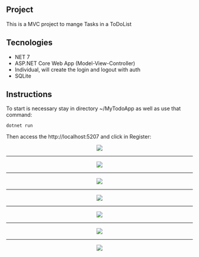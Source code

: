 ## Project
This is a MVC project to mange Tasks in a ToDoList


## Tecnologies
- NET 7
- ASP.NET Core Web App (Model-View-Controller)
- Individual, will create the login and logout with auth
- SQLite

## Instructions

To start is necessary stay in directory ~/MyTodoApp as well as use that command:
```
dotnet run
```

Then access the http://localhost:5207 and click in Register:

<div align="center">
  <img src="https://thumbs2.imgbox.com/f1/d2/VdIytl3l_t.png">
</div>


<hr/>
<div align="center">
  <img src="https://thumbs2.imgbox.com/5a/e6/ng9eC1H1_t.png">
</div>

<hr/>
<div align="center">
  <img src="https://thumbs2.imgbox.com/e1/d4/nq2Ngcgy_t.png">
</div>


<hr/>
<div align="center">
  <img src="https://thumbs2.imgbox.com/34/94/WvNIEwuv_t.png">
</div>


<hr/>
<div align="center">
  <img src="https://thumbs2.imgbox.com/3a/8c/cZkNyHp9_t.png">
</div>

<hr/>
<div align="center">
  <img src="https://thumbs2.imgbox.com/f7/5f/n9PJsPFF_t.png">
</div>

<hr/>
<div align="center">
  <img src="https://thumbs2.imgbox.com/ac/0a/HnlImAdF_t.png">
</div>
